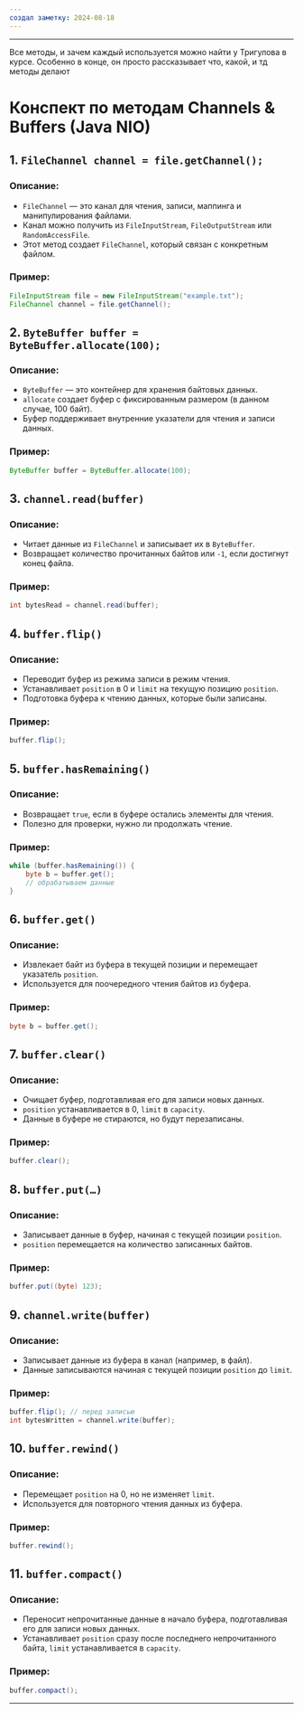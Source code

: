 ```yaml
---
создал заметку: 2024-08-18
---
```

---
Все методы, и зачем каждый используется можно найти у Тригулова в курсе. Особенно в конце, он просто рассказывает что, какой, и тд методы делают
# Конспект по методам Channels & Buffers (Java NIO)

## 1. `FileChannel channel = file.getChannel();`

### Описание:
- `FileChannel` — это канал для чтения, записи, маппинга и манипулирования файлами. 
- Канал можно получить из `FileInputStream`, `FileOutputStream` или `RandomAccessFile`.
- Этот метод создает `FileChannel`, который связан с конкретным файлом.

### Пример:
```java
FileInputStream file = new FileInputStream("example.txt");
FileChannel channel = file.getChannel();
```

## 2. `ByteBuffer buffer = ByteBuffer.allocate(100);`

### Описание:
- `ByteBuffer` — это контейнер для хранения байтовых данных.
- `allocate` создает буфер с фиксированным размером (в данном случае, 100 байт).
- Буфер поддерживает внутренние указатели для чтения и записи данных.

### Пример:
```java
ByteBuffer buffer = ByteBuffer.allocate(100);
```

## 3. `channel.read(buffer)`

### Описание:
- Читает данные из `FileChannel` и записывает их в `ByteBuffer`.
- Возвращает количество прочитанных байтов или `-1`, если достигнут конец файла.

### Пример:
```java
int bytesRead = channel.read(buffer);
```

## 4. `buffer.flip()`

### Описание:
- Переводит буфер из режима записи в режим чтения.
- Устанавливает `position` в 0 и `limit` на текущую позицию `position`.
- Подготовка буфера к чтению данных, которые были записаны.

### Пример:
```java
buffer.flip();
```

## 5. `buffer.hasRemaining()`

### Описание:
- Возвращает `true`, если в буфере остались элементы для чтения.
- Полезно для проверки, нужно ли продолжать чтение.

### Пример:
```java
while (buffer.hasRemaining()) {
    byte b = buffer.get();
    // обрабатываем данные
}
```

## 6. `buffer.get()`

### Описание:
- Извлекает байт из буфера в текущей позиции и перемещает указатель `position`.
- Используется для поочередного чтения байтов из буфера.

### Пример:
```java
byte b = buffer.get();
```

## 7. `buffer.clear()`

### Описание:
- Очищает буфер, подготавливая его для записи новых данных.
- `position` устанавливается в 0, `limit` в `capacity`.
- Данные в буфере не стираются, но будут перезаписаны.

### Пример:
```java
buffer.clear();
```

## 8. `buffer.put(…)`

### Описание:
- Записывает данные в буфер, начиная с текущей позиции `position`.
- `position` перемещается на количество записанных байтов.

### Пример:
```java
buffer.put((byte) 123);
```

## 9. `channel.write(buffer)`

### Описание:
- Записывает данные из буфера в канал (например, в файл).
- Данные записываются начиная с текущей позиции `position` до `limit`.

### Пример:
```java
buffer.flip(); // перед записью
int bytesWritten = channel.write(buffer);
```

## 10. `buffer.rewind()`

### Описание:
- Перемещает `position` на 0, но не изменяет `limit`.
- Используется для повторного чтения данных из буфера.

### Пример:
```java
buffer.rewind();
```

## 11. `buffer.compact()`

### Описание:
- Переносит непрочитанные данные в начало буфера, подготавливая его для записи новых данных.
- Устанавливает `position` сразу после последнего непрочитанного байта, `limit` устанавливается в `capacity`.

### Пример:
```java
buffer.compact();
```

---

